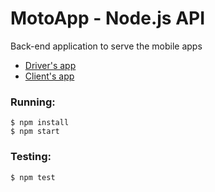 # MotoApp - Node.js API

Back-end application to serve the mobile apps

* [Driver's app](https://github.com/mdelclaro/motoappdriver-mobile)
* [Client's app](https://github.com/mdelclaro/motoapp-mobile)

### Running:
``` 
$ npm install 
$ npm start
```
### Testing:
```
$ npm test
```
